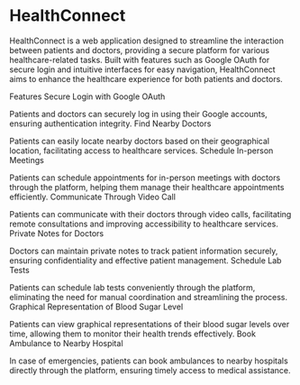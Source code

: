 # HealthConnect
HealthConnect is a web application designed to streamline the interaction between patients and doctors, providing a secure platform for various healthcare-related tasks. Built with features such as Google OAuth for secure login and intuitive interfaces for easy navigation, HealthConnect aims to enhance the healthcare experience for both patients and doctors.

Features Secure Login with Google OAuth

Patients and doctors can securely log in using their Google accounts, ensuring authentication integrity. Find Nearby Doctors

Patients can easily locate nearby doctors based on their geographical location, facilitating access to healthcare services. Schedule In-person Meetings

Patients can schedule appointments for in-person meetings with doctors through the platform, helping them manage their healthcare appointments efficiently. Communicate Through Video Call

Patients can communicate with their doctors through video calls, facilitating remote consultations and improving accessibility to healthcare services. Private Notes for Doctors

Doctors can maintain private notes to track patient information securely, ensuring confidentiality and effective patient management. Schedule Lab Tests

Patients can schedule lab tests conveniently through the platform, eliminating the need for manual coordination and streamlining the process. Graphical Representation of Blood Sugar Level

Patients can view graphical representations of their blood sugar levels over time, allowing them to monitor their health trends effectively. Book Ambulance to Nearby Hospital

In case of emergencies, patients can book ambulances to nearby hospitals directly through the platform, ensuring timely access to medical assistance.
